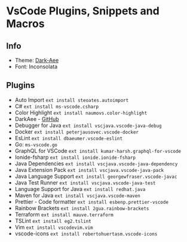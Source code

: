 # VsCode Plugins, Snippets and Macros

## Info

- Theme: [Dark-Aee](https://github.com/vandalvnl/dark-aee)
- Font: Inconsolata

## Plugins

- Auto Import `ext install steoates.autoimport`
- C# `ext install ms-vscode.csharp`
- Color Highlight `ext install naumovs.color-highlight`
- DarkAee - [GitHub](https://github.com/vandalvnl/dark-aee)
- Debugger for Java `ext install vscjava.vscode-java-debug`
- Docker `ext install peterjausovec.vscode-docker`
- EsLint `ext install dbaeumer.vscode-eslint`
- Go: `ms-vscode.go`
- GraphQL for VSCode `ext install kumar-harsh.graphql-for-vscode`
- Ionide-fsharp `ext install ionide.ionide-fsharp`
- Java Dependencies `ext install vscjava.vscode-java-dependency`
- Java Extension Pack `ext install vscjava.vscode-java-pack`
- Java Language Support `ext install georgewfraser.vscode-javac`
- Java Test Runner `ext install vscjava.vscode-java-test`
- Language Support for Java `ext install redhat.java`
- Maven for Java `ext install vscjava.vscode-maven`
- Prettier - Code formatter `ext install esbenp.prettier-vscode`
- Rainbow Brackets `ext install 2gua.rainbow-brackets`
- Terraform `ext install mauve.terraform`
- TSLint `ext install eg2.tslint`
- Vim `ext install vscodevim.vim`
- vscode-icons `ext install robertohuertasm.vscode-icons`
